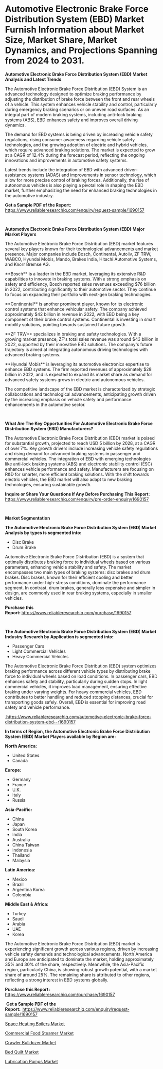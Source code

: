 <p><h1>Automotive Electronic Brake Force Distribution System (EBD) Market Furnish Information about Market Size, Market Share, Market Dynamics, and Projections Spanning from 2024 to 2031.</h1></p><p><strong>Automotive Electronic Brake Force Distribution System (EBD) Market Analysis and Latest Trends</strong></p>
<p><p>The Automotive Electronic Brake Force Distribution (EBD) System is an advanced technology designed to optimize braking performance by adjusting the distribution of brake force between the front and rear wheels of a vehicle. This system enhances vehicle stability and control, particularly during emergency braking scenarios or on uneven road surfaces. As an integral part of modern braking systems, including anti-lock braking systems (ABS), EBD enhances safety and improves overall driving dynamics.</p><p>The demand for EBD systems is being driven by increasing vehicle safety regulations, rising consumer awareness regarding vehicle safety technologies, and the growing adoption of electric and hybrid vehicles, which require advanced braking solutions. The market is expected to grow at a CAGR of 12.4% during the forecast period, reflecting the ongoing innovations and improvements in automotive safety systems.</p><p>Latest trends include the integration of EBD with advanced driver-assistance systems (ADAS) and improvements in sensor technology, which allow for more precise control of braking forces. Additionally, the rise of autonomous vehicles is also playing a pivotal role in shaping the EBD market, further emphasizing the need for enhanced braking technologies in the automotive industry.</p></p>
<p><strong>Get a Sample PDF of the Report:&nbsp;</strong> <a href="https://www.reliableresearchiq.com/enquiry/request-sample/1690157?utm_campaign=1257&utm_medium=2&utm_source=Github&utm_content=ia&utm_term=17102024&utm_id=automotive-electronic-brake-force-distribution-system-ebd">https://www.reliableresearchiq.com/enquiry/request-sample/1690157</a></p>
<p>&nbsp;</p>
<p><strong>Automotive Electronic Brake Force Distribution System (EBD) Major Market Players</strong></p>
<p><p>The Automotive Electronic Brake Force Distribution (EBD) market features several key players known for their technological advancements and market presence. Major companies include Bosch, Continental, Autoliv, ZF TRW, WABCO, Hyundai Mobis, Mando, Brakes India, Hitachi Automotive Systems, and Knorr Bremse AG.</p><p>**Bosch** is a leader in the EBD market, leveraging its extensive R&D capabilities to innovate in braking systems. With a strong emphasis on safety and efficiency, Bosch reported sales revenues exceeding $76 billion in 2022, contributing significantly to their automotive sector. They continue to focus on expanding their portfolio with next-gen braking technologies.</p><p>**Continental** is another prominent player, known for its electronic control systems that enhance vehicular safety. The company achieved approximately $42 billion in revenue in 2022, with EBD being a key component of their brake control systems. Continental is investing in smart mobility solutions, pointing towards sustained future growth.</p><p>**ZF TRW** specializes in braking and safety technologies. With a growing market presence, ZF's total sales revenue was around $43 billion in 2022, supported by their innovative EBD solutions. The company's future trajectory is aimed at integrating autonomous driving technologies with advanced braking systems.</p><p>**Hyundai Mobis** is leveraging its automotive electronics expertise to enhance EBD systems. The firm reported revenues of approximately $28 billion in 2022, and is expected to expand its market share as demand for advanced safety systems grows in electric and autonomous vehicles.</p><p>The competitive landscape of the EBD market is characterized by strategic collaborations and technological advancements, anticipating growth driven by the increasing emphasis on vehicle safety and performance enhancements in the automotive sector.</p></p>
<p>&nbsp;</p>
<p><strong>What Are The Key Opportunities For Automotive Electronic Brake Force Distribution System (EBD) Manufacturers?</strong></p>
<p><p>The Automotive Electronic Brake Force Distribution (EBD) market is poised for substantial growth, projected to reach USD 5 billion by 2028, at a CAGR of over 7%. Key growth drivers include increasing vehicle safety regulations and rising demand for advanced braking systems in passenger and commercial vehicles. The integration of EBD with emerging technologies like anti-lock braking systems (ABS) and electronic stability control (ESC) enhances vehicle performance and safety. Manufacturers are focusing on R&D for smarter, more efficient braking solutions. With the shift towards electric vehicles, the EBD market will also adapt to new braking technologies, ensuring sustainable growth.</p></p>
<p><strong>Inquire or Share Your Questions If Any Before Purchasing This Report:</strong> <a href="https://www.reliableresearchiq.com/enquiry/pre-order-enquiry/1690157?utm_campaign=1257&utm_medium=2&utm_source=Github&utm_content=ia&utm_term=17102024&utm_id=automotive-electronic-brake-force-distribution-system-ebd">https://www.reliableresearchiq.com/enquiry/pre-order-enquiry/1690157</a></p>
<p>&nbsp;</p>
<p><strong>Market Segmentation</strong></p>
<p><strong>The Automotive Electronic Brake Force Distribution System (EBD) Market Analysis by types is segmented into:</strong></p>
<p><ul><li>Disc Brake</li><li>Drum Brake</li></ul></p>
<p><p>Automotive Electronic Brake Force Distribution (EBD) is a system that optimally distributes braking force to individual wheels based on various parameters, enhancing vehicle stability and safety. The market encompasses two main types of braking systems: disc brakes and drum brakes. Disc brakes, known for their efficient cooling and better performance under high-stress conditions, dominate the performance segment. In contrast, drum brakes, generally less expensive and simpler in design, are commonly used in rear braking systems, especially in smaller vehicles.</p></p>
<p><strong>Purchase this Report:&nbsp;</strong><a href="https://www.reliableresearchiq.com/purchase/1690157?utm_campaign=1257&utm_medium=2&utm_source=Github&utm_content=ia&utm_term=17102024&utm_id=automotive-electronic-brake-force-distribution-system-ebd">https://www.reliableresearchiq.com/purchase/1690157</a></p>
<p>&nbsp;</p>
<p><strong>The Automotive Electronic Brake Force Distribution System (EBD) Market Industry Research by Application is segmented into:</strong></p>
<p><ul><li>Passenger Cars</li><li>Light Commercial Vehicles</li><li>Heavy Commercial Vehicles</li></ul></p>
<p><p>The Automotive Electronic Brake Force Distribution (EBD) system optimizes braking performance across different vehicle types by distributing brake force to individual wheels based on load conditions. In passenger cars, EBD enhances safety and stability, particularly during sudden stops. In light commercial vehicles, it improves load management, ensuring effective braking under varying weights. For heavy commercial vehicles, EBD contributes to better handling and reduced stopping distances, crucial for transporting goods safely. Overall, EBD is essential for improving road safety and vehicle performance.</p></p>
<p><a href="https://www.reliableresearchiq.com/automotive-electronic-brake-force-distribution-system-ebd--r1690157?utm_campaign=1257&utm_medium=2&utm_source=Github&utm_content=ia&utm_term=17102024&utm_id=automotive-electronic-brake-force-distribution-system-ebd">&nbsp;https://www.reliableresearchiq.com/automotive-electronic-brake-force-distribution-system-ebd--r1690157</a></p>
<p><strong>In terms of Region, the Automotive Electronic Brake Force Distribution System (EBD) Market Players available by Region are:</strong></p>
<p>
    <p> <strong> North America: </strong>
        <ul>
            <li>United States</li>
            <li>Canada</li>
        </ul>
        </p> 
    <p> <strong> Europe: </strong>
        <ul>
            <li>Germany</li>
            <li>France</li>
            <li>U.K.</li>
            <li>Italy</li>
            <li>Russia</li>
        </ul>
        </p> 
    <p> <strong> Asia-Pacific: </strong>
        <ul>
            <li>China</li>
            <li>Japan</li>
            <li>South Korea</li>
            <li>India</li>
            <li>Australia</li>
            <li>China Taiwan</li>
            <li>Indonesia</li>
            <li>Thailand</li>
            <li>Malaysia</li>
        </ul>
        </p> 
    <p> <strong> Latin America: </strong>
        <ul>
            <li>Mexico</li>
            <li>Brazil</li>
            <li>Argentina Korea</li>
            <li>Colombia</li>
        </ul>
        </p> 
    <p> <strong> Middle East & Africa: </strong>
        <ul>
            <li>Turkey</li>
            <li>Saudi</li>
            <li>Arabia</li>
            <li>UAE</li>
            <li>Korea</li>
        </ul>
    </p>
    </p>
<p><p>The Automotive Electronic Brake Force Distribution (EBD) market is experiencing significant growth across various regions, driven by increasing vehicle safety demands and technological advancements. North America and Europe are anticipated to dominate the market, holding approximately 35% and 30% of the share, respectively. Meanwhile, the Asia-Pacific region, particularly China, is showing robust growth potential, with a market share of around 25%. The remaining share is attributed to other regions, reflecting a strong interest in EBD systems globally.</p></p>
<p><strong>Purchase this Report: </strong><a href="https://www.reliableresearchiq.com/purchase/1690157?utm_campaign=1257&utm_medium=2&utm_source=Github&utm_content=ia&utm_term=17102024&utm_id=automotive-electronic-brake-force-distribution-system-ebd">https://www.reliableresearchiq.com/purchase/1690157</a></p>
<p>&nbsp;<strong>Get a Sample PDF of the Report:&nbsp;&nbsp;</strong><a href="https://www.reliableresearchiq.com/enquiry/request-sample/1690157?utm_campaign=1257&utm_medium=2&utm_source=Github&utm_content=ia&utm_term=17102024&utm_id=automotive-electronic-brake-force-distribution-system-ebd">https://www.reliableresearchiq.com/enquiry/request-sample/1690157</a></p>
<p><strong></strong></p>
<p><p><a href="https://github.com/jeyspsang/Market-Research-Report-List-1/blob/main/space-heating-boilers-market.md?utm_campaign=1257&utm_medium=2&utm_source=Github&utm_content=ia&utm_term=17102024&utm_id=automotive-electronic-brake-force-distribution-system-ebd">Space Heating Boilers Market</a></p><p><a href="https://www.linkedin.com/pulse/mapping-commercial-food-steamer-market-trends-challenges-gc1ue?utm_campaign=1257&utm_medium=2&utm_source=Github&utm_content=ia&utm_term=17102024&utm_id=automotive-electronic-brake-force-distribution-system-ebd">Commercial Food Steamer Market</a></p><p><a href="https://issuu.com/reportprime-2/docs/crawler-bulldozer-market-size-2030._af582311746b85?utm_campaign=1257&utm_medium=2&utm_source=Github&utm_content=ia&utm_term=17102024&utm_id=automotive-electronic-brake-force-distribution-system-ebd">Crawler Bulldozer Market</a></p><p><a href="https://www.linkedin.com/pulse/global-bed-quilt-market-trends-forecasts-strategic-analysis-1dskc?utm_campaign=1257&utm_medium=2&utm_source=Github&utm_content=ia&utm_term=17102024&utm_id=automotive-electronic-brake-force-distribution-system-ebd">Bed Quilt Market</a></p><p><a href="https://issuu.com/reportprime-2/docs/lubrication-pumps-market-size-2030._bed62b87d4ba49?utm_campaign=1257&utm_medium=2&utm_source=Github&utm_content=ia&utm_term=17102024&utm_id=automotive-electronic-brake-force-distribution-system-ebd">Lubrication Pumps Market</a></p></p>